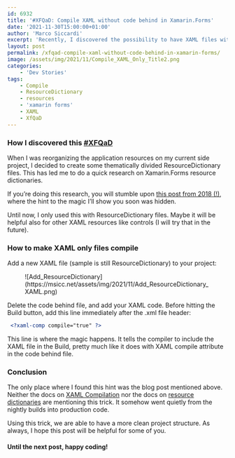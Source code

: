 ```yaml
---
id: 6932
title: '#XFQaD: Compile XAML without code behind in Xamarin.Forms'
date: '2021-11-30T15:00:00+01:00'
author: 'Marco Siccardi'
excerpt: 'Recently, I discovered the possibility to have XAML files without code behind in Xamarin.Forms. This #XFQaD shows you how to make them work.'
layout: post
permalink: /xfqad-compile-xaml-without-code-behind-in-xamarin-forms/
image: /assets/img/2021/11/Compile_XAML_Only_Title2.png
categories:
    - 'Dev Stories'
tags:
    - Compile
    - ResourceDictionary
    - resources
    - 'xamarin forms'
    - XAML
    - XfQaD
---
```


### How I discovered this [\#XFQaD](https://msicc.net/tag/xfqad/)

When I was reorganizing the application resources on my current side project, I decided to create some thematically divided ResourceDictionary files. This has led me to do a quick research on Xamarin.Forms resource dictionaries.

If you’re doing this research, you will stumble upon [this post from 2018 (!)](https://devblogs.microsoft.com/xamarin/better-resource-organization-xamarin-forms/), where the hint to the magic I’ll show you soon was hidden.

Until now, I only used this with ResourceDictionary files. Maybe it will be helpful also for other XAML resources like controls (I will try that in the future).

### How to make XAML only files compile

Add a new XAML file (sample is still ResourceDictionary) to your project:

<div class="wp-block-image is-style-default"><figure class="aligncenter size-full is-resized">![Add_ResourceDictionary](https://msicc.net/assets/img/2021/11/Add_ResourceDictionary_XAML.png)</figure></div>Delete the code behind file, and add your XAML code. Before hitting the Build button, add this line immediately after the .xml file header:

``` xml
 <?xaml-comp compile="true" ?>
```
 
This line is where the magic happens. It tells the compiler to include the XAML file in the Build, pretty much like it does with XAML compile attribute in the code behind file.

### Conclusion

The only place where I found this hint was the blog post mentioned above. Neither the docs on [XAML Compilation](https://docs.microsoft.com/en-us/xamarin/xamarin-forms/xaml/xamlc) nor the docs on [resource dictionaries](https://docs.microsoft.com/en-us/xamarin/xamarin-forms/xaml/resource-dictionaries) are mentioning this trick. It somehow went quietly from the nightly builds into production code.

Using this trick, we are able to have a more clean project structure. As always, I hope this post will be helpful for some of you.

#### Until the next post, happy coding!
